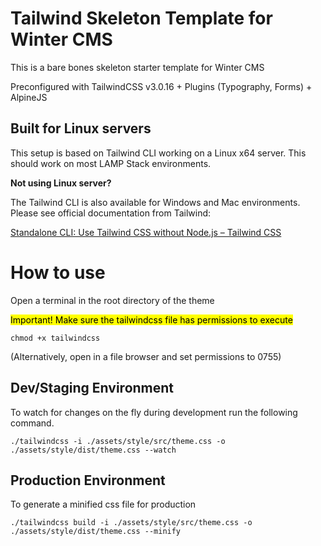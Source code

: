 # Tailwind Skeleton Template for Winter CMS

This is a bare bones skeleton starter template for Winter CMS

Preconfigured with TailwindCSS v3.0.16 + Plugins (Typography, Forms) + AlpineJS

## Built for Linux servers

This setup is based on Tailwind CLI working on a Linux x64 server. This should work on most LAMP Stack environments.

**Not using Linux server?**

The Tailwind CLI is also available for Windows and Mac environments. Please see official documentation from Tailwind:

[Standalone CLI: Use Tailwind CSS without Node.js – Tailwind CSS](https://tailwindcss.com/blog/standalone-cli)

# How to use

Open a terminal in the root directory of the theme

<mark>Important! Make sure the tailwindcss file has permissions to execute</mark>

`chmod +x tailwindcss`

(Alternatively, open in a file browser and set permissions to 0755)

## Dev/Staging Environment

To watch for changes on the fly during development run the following command.

`./tailwindcss -i ./assets/style/src/theme.css -o ./assets/style/dist/theme.css --watch`

## Production Environment

To generate a minified css file for production

`./tailwindcss build -i ./assets/style/src/theme.css -o ./assets/style/dist/theme.css --minify`